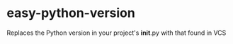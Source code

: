 # easy-python-version
Replaces the Python version in your project's __init__.py with that found in VCS
